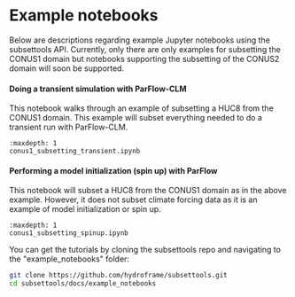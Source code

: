 Example notebooks
=================

Below are descriptions regarding example Jupyter notebooks using the subsettools API. Currently, only there are only examples for subsetting the CONUS1 domain but notebooks supporting the subsetting of the CONUS2 domain will soon be supported. 

#### Doing a transient simulation with ParFlow-CLM

This notebook walks through an example of subsetting a HUC8 from the CONUS1 domain. This example will subset everything needed to do a transient run with ParFlow-CLM. 

```{toctree}
:maxdepth: 1
conus1_subsetting_transient.ipynb
```

#### Performing a model initialization (spin up) with ParFlow

This notebook will subset a HUC8 from the CONUS1 domain as in the above example. However, it does not subset climate forcing data as it is an example of model initialization or spin up. 

```{toctree}
:maxdepth: 1
conus1_subsetting_spinup.ipynb
```

You can get the tutorials by cloning the subsettools repo and navigating to the "example_notebooks" folder:

```bash
git clone https://github.com/hydroframe/subsettools.git
cd subsettools/docs/example_notebooks
```